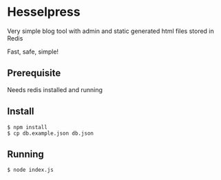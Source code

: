 # Hesselpress
Very simple blog tool with admin and static generated html files stored in Redis

Fast, safe, simple!

## Prerequisite
Needs redis installed and running

## Install

```shell
$ npm install
$ cp db.example.json db.json
```

## Running

```shell
$ node index.js
```

